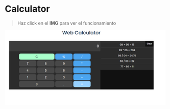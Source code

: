 # Calculator

> Haz click en el **IMG** para ver el funcionamiento

<a href="https://youtu.be/NsHJDK7zThM"><img src="Captura.PNG" alt="Funcionamiento" /></a>